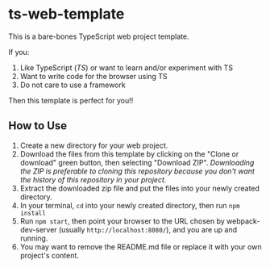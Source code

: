 # ts-web-template

This is a bare-bones TypeScript web project template.

If you:

1. Like TypeScript (*TS*) or want to learn and/or experiment with TS
2. Want to write code for the browser using TS
3. Do not care to use a framework

Then this template is perfect for you!!

## How to Use

1. Create a new directory for your web project.
2. Download the files from this template by clicking on the "Clone or download" green button,
then selecting "Download ZIP". *Downloading the ZIP is preferable to cloning this repository because
you don't want the history of this repository in your project.*
3. Extract the downloaded zip file and put the files into your newly created directory.
4. In your terminal, `cd` into your newly created directory, then run `npm install`
5. Run `npm start`, then point your browser to the URL chosen by webpack-dev-server (usually `http://localhost:8080/`), and you are up and running.
6. You may want to remove the README.md file or replace it with your own project's content.